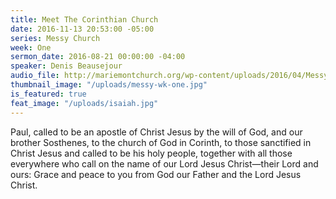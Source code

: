 ```yaml
---
title: Meet The Corinthian Church
date: 2016-11-13 20:53:00 -05:00
series: Messy Church
week: One
sermon_date: 2016-08-21 00:00:00 -04:00
speaker: Denis Beausejour
audio_file: http://mariemontchurch.org/wp-content/uploads/2016/04/Messy-Church-Week-1-Denis.mp3
thumbnail_image: "/uploads/messy-wk-one.jpg"
is_featured: true
feat_image: "/uploads/isaiah.jpg"
---
```


Paul, called to be an apostle of Christ Jesus by the will of God, and our brother Sosthenes, to the church of God in Corinth, to those sanctified in Christ Jesus and called to be his holy people, together with all those everywhere who call on the name of our Lord Jesus Christ—their Lord and ours: Grace and peace to you from God our Father and the Lord Jesus Christ.